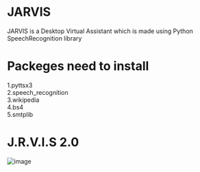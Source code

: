 # JARVIS
JARVIS is a Desktop Virtual Assistant which is made using Python SpeechRecognition library 

# Packeges need to install 
1.pyttsx3 <br>
2.speech_recognition <br>
3.wikipedia <br>
4.bs4 <br>
5.smtplib <br>

# J.R.V.I.S 2.0 
![image](https://user-images.githubusercontent.com/83541879/205088824-a98123ac-a0c0-4b2e-a567-a343b2c96feb.png)


